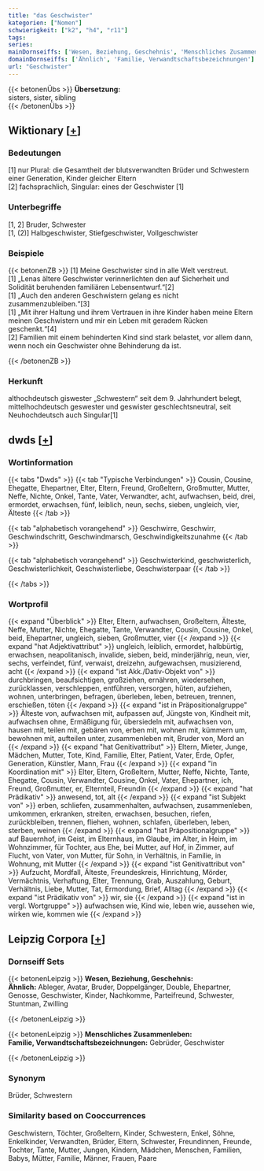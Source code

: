 ```yaml
---
title: "das Geschwister"
kategorien: ["Nomen"]
schwierigkeit: ["k2", "h4", "r11"]
tags:
series:
mainDornseiffs: ['Wesen, Beziehung, Geschehnis', 'Menschliches Zusammenleben']
domainDornseiffs: ['Ähnlich', 'Familie, Verwandtschaftsbezeichnungen']
url: "Geschwister"
---
```


{{< betonenÜbs >}}
**Übersetzung:**  
sisters, sister, sibling  
{{< /betonenÜbs >}}

## Wiktionary [[+](https://de.wiktionary.org/wiki/Geschwister)]

### Bedeutungen
[1] nur Plural: die Gesamtheit der blutsverwandten Brüder und Schwestern einer Generation, Kinder gleicher Eltern  
[2] fachsprachlich, Singular: eines der Geschwister [1]  

### Unterbegriffe
[1, 2] Bruder, Schwester  
[1, (2)] Halbgeschwister, Stiefgeschwister, Vollgeschwister  

### Beispiele
{{< betonenZB >}}
[1] Meine Geschwister sind in alle Welt verstreut.  
[1] „Lenas ältere Geschwister verinnerlichten den auf Sicherheit und Solidität beruhenden familiären Lebensentwurf.“[2]  
[1] „Auch den anderen Geschwistern gelang es nicht zusammenzubleiben.“[3]  
[1] „Mit ihrer Haltung und ihrem Vertrauen in ihre Kinder haben meine Eltern meinen Geschwistern und mir ein Leben mit geradem Rücken geschenkt.“[4]  
[2] Familien mit einem behinderten Kind sind stark belastet, vor allem dann, wenn noch ein Geschwister ohne Behinderung da ist.  

{{< /betonenZB >}}
### Herkunft
althochdeutsch giswester „Schwestern“ seit dem 9. Jahrhundert belegt, mittelhochdeutsch geswester und geswister geschlechtsneutral, seit Neuhochdeutsch auch Singular[1]  



## dwds [[+](https://www.dwds.de/wb/Geschwister)]

### Wortinformation
{{< tabs "Dwds" >}}
{{< tab "Typische Verbindungen" >}}
Cousin, Cousine, Ehegatte, Ehepartner, Elter, Eltern, Freund, Großeltern, Großmutter, Mutter, Neffe, Nichte, Onkel, Tante, Vater, Verwandter, acht, aufwachsen, beid, drei, ermordet, erwachsen, fünf, leiblich, neun, sechs, sieben, ungleich, vier, Älteste
{{< /tab >}}

{{< tab "alphabetisch vorangehend" >}}
Geschwirre, Geschwirr, Geschwindschritt, Geschwindmarsch, Geschwindigkeitszunahme
{{< /tab >}}

{{< tab "alphabetisch vorangehend" >}}
Geschwisterkind, geschwisterlich, Geschwisterlichkeit, Geschwisterliebe, Geschwisterpaar
{{< /tab >}}

{{< /tabs >}}

### Wortprofil
{{< expand "Überblick" >}} Elter, Eltern, aufwachsen, Großeltern, Älteste, Neffe, Mutter, Nichte, Ehegatte, Tante, Verwandter, Cousin, Cousine, Onkel, beid, Ehepartner, ungleich, sieben, Großmutter, vier {{< /expand >}}
{{< expand "hat Adjektivattribut" >}} ungleich, leiblich, ermordet, halbbürtig, erwachsen, neapolitanisch, invalide, sieben, beid, minderjährig, neun, vier, sechs, verfeindet, fünf, verwaist, dreizehn, aufgewachsen, musizierend, acht {{< /expand >}}
{{< expand "ist Akk./Dativ-Objekt von" >}} durchbringen, beaufsichtigen, großziehen, ernähren, wiedersehen, zurücklassen, verschleppen, entführen, versorgen, hüten, aufziehen, wohnen, unterbringen, befragen, überleben, leben, betreuen, trennen, erschießen, töten {{< /expand >}}
{{< expand "ist in Präpositionalgruppe" >}} Älteste von, aufwachsen mit, aufpassen auf, Jüngste von, Kindheit mit, aufwachsen ohne, Ermäßigung für, übersiedeln mit, aufwachsen von, hausen mit, teilen mit, gebären von, erben mit, wohnen mit, kümmern um, bewohnen mit, aufteilen unter, zusammenleben mit, Bruder von, Mord an {{< /expand >}}
{{< expand "hat Genitivattribut" >}} Eltern, Mieter, Junge, Mädchen, Mutter, Tote, Kind, Familie, Elter, Patient, Vater, Erde, Opfer, Generation, Künstler, Mann, Frau {{< /expand >}}
{{< expand "in Koordination mit" >}} Elter, Eltern, Großeltern, Mutter, Neffe, Nichte, Tante, Ehegatte, Cousin, Verwandter, Cousine, Onkel, Vater, Ehepartner, ich, Freund, Großmutter, er, Elternteil, Freundin {{< /expand >}}
{{< expand "hat Prädikativ" >}} anwesend, tot, alt {{< /expand >}}
{{< expand "ist Subjekt von" >}} erben, schliefen, zusammenhalten, aufwachsen, zusammenleben, umkommen, erkranken, streiten, erwachsen, besuchen, riefen, zurückbleiben, trennen, fliehen, wohnen, schlafen, überleben, leben, sterben, weinen {{< /expand >}}
{{< expand "hat Präpositionalgruppe" >}} auf Bauernhof, im Geist, im Elternhaus, im Glaube, im Alter, in Heim, im Wohnzimmer, für Tochter, aus Ehe, bei Mutter, auf Hof, in Zimmer, auf Flucht, von Vater, von Mutter, für Sohn, in Verhältnis, in Familie, in Wohnung, mit Mutter {{< /expand >}}
{{< expand "ist Genitivattribut von" >}} Aufzucht, Mordfall, Älteste, Freundeskreis, Hinrichtung, Mörder, Vermächtnis, Verhaftung, Elter, Trennung, Grab, Auszahlung, Geburt, Verhältnis, Liebe, Mutter, Tat, Ermordung, Brief, Alltag {{< /expand >}}
{{< expand "ist Prädikativ von" >}} wir, sie {{< /expand >}}
{{< expand "ist in vergl. Wortgruppe" >}} aufwachsen wie, Kind wie, leben wie, aussehen wie, wirken wie, kommen wie {{< /expand >}}

## Leipzig Corpora [[+](https://corpora.uni-leipzig.de/en/res?word=Geschwister&corpusId=deu_newscrawl-public_2018)]

### Dornseiff Sets
{{< betonenLeipzig >}}
**Wesen, Beziehung, Geschehnis:**  
**Ähnlich:** Ableger, Avatar, Bruder, Doppelgänger, Double, Ehepartner, Genosse, Geschwister, Kinder, Nachkomme, Parteifreund, Schwester, Stuntman, Zwilling  

{{< /betonenLeipzig >}}


{{< betonenLeipzig >}}
**Menschliches Zusammenleben:**  
**Familie, Verwandtschaftsbezeichnungen:** Gebrüder, Geschwister  

{{< /betonenLeipzig >}}

### Synonym
Brüder, Schwestern


### Similarity based on Cooccurrences
Geschwistern, Töchter, Großeltern, Kinder, Schwestern, Enkel, Söhne, Enkelkinder, Verwandten, Brüder, Eltern, Schwester, Freundinnen, Freunde, Tochter, Tante, Mutter, Jungen, Kindern, Mädchen, Menschen, Familien, Babys, Mütter, Familie, Männer, Frauen, Paare

